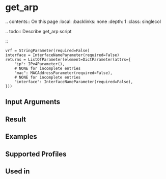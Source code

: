 

# get_arp

.. contents:: On this page
    :local:
    :backlinks: none
    :depth: 1
    :class: singlecol

.. todo::
    Describe get_arp script

::

    vrf = StringParameter(required=False)
    interface = InterfaceNameParameter(required=False)
    returns = ListOfParameter(element=DictParameter(attrs={
        "ip": IPv4Parameter(),
        # NONE for incomplete entries
        "mac": MACAddressParameter(required=False),
        # NONE for incomplete entries
        "interface": InterfaceNameParameter(required=False),
    }))

Input Arguments
---------------

Result
------

Examples
--------

Supported Profiles
------------------

Used in
-------
